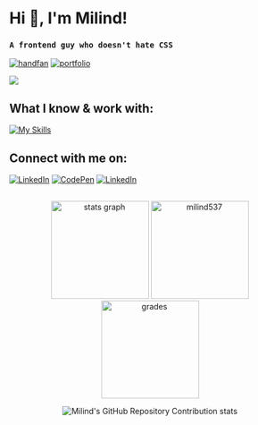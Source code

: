 # Hi 👋, I'm Milind!
### `A frontend guy who doesn't hate CSS`

[![handfan](https://github.com/user-attachments/assets/584a7233-a6b3-4bd4-8364-552ece3181f2)](https://codepen.io/milind537)
[![portfolio](https://github.com/user-attachments/assets/cc60a0fc-9a0a-4102-a8e3-34a36b9c081a)](https://milind537.vercel.app/)

[![](https://visitcount.itsvg.in/api?id=milind537&label=Profile%20Views&color=11&icon=5&pretty=true)](https://visitcount.itsvg.in)

## What I know & work with:
[![My Skills](https://skillicons.dev/icons?i=css,codepen,html,js,ts,react,vite,next,tailwind,vscode,git,github,figma,c,cpp,java,python,mysql&perline=9)](https://skillicons.dev)

## Connect with me on:
<div>

[![LinkedIn](https://skillicons.dev/icons?i=linkedin)](https://www.linkedin.com/in/milindpithadia/)
[![CodePen](https://skillicons.dev/icons?i=codepen)](https://codepen.io/milind537)
[![LinkedIn](https://skillicons.dev/icons?i=instagram)](https://www.instagram.com/milind_537/)

</div>

##
<div align="center">
<img src="https://github-readme-stats.vercel.app/api/top-langs?username=milind537&show_icons=true&locale=en&layout=compact&theme=radical" height="175" alt="stats graph"  />
<img src="https://github-readme-streak-stats.herokuapp.com/?user=milind537&show_icons=true&theme=radical"  height="175" alt="milind537" />
<img src="https://github-readme-stats.vercel.app/api?username=milind537&show_icons=true&theme=radical" height="175" alt="grades"/>

![Milind's GitHub Repository Contribution stats](https://github-contributor-stats.vercel.app/api?username=milind537&combine_all_yearly_contributions=true&theme=radical)

</div>






<!-- <img src="https://github-profile-trophy.vercel.app/?username=milind537&theme=juicyfresh&no-bg=false" /> -->

<!--
**milinD537/milinD537** is a ✨ _special_ ✨ repository because its `README.md` (this file) appears on your GitHub profile.

Here are some ideas to get you started:

- 🔭 I’m currently working on ...
- 🌱 I’m currently learning ...
- 👯 I’m looking to collaborate on ...
- 🤔 I’m looking for help with ...
- 💬 Ask me about ...
- 📫 How to reach me: ...
- 😄 Pronouns: ...
- ⚡ Fun fact: ...
-->

